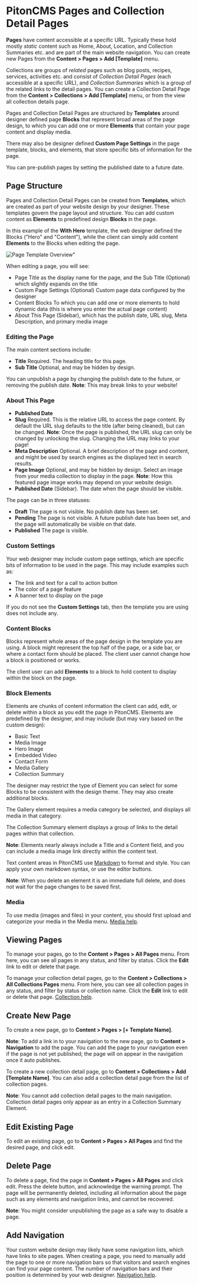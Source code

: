 # PitonCMS Pages and Collection Detail Pages

**Pages** have content accessible at a specific URL. Typically these hold mostly *static* content such as Home, About, Location, and Collection Summaries etc. and are part of the main website navigation. You can create new Pages from the **Content > Pages > Add [Template]** menu.

Collections are groups of *related* pages such as blog posts, recipes, services, activities etc. and consist of *Collection Detail Pages* (each accessible at a specific URL), and *Collection Summaries* which is a group of the related links to the detail pages. You can create a Collection Detail Page from the **Content > Collections > Add [Template]** menu, or from the view all collection details page.

Pages and Collection Detail Pages are structured by **Templates** around designer defined page **Blocks** that represent broad areas of the page design, to which you can add one or more **Elements** that contain your page content and display media.

There may also be designer defined **Custom Page Settings** in the page template, blocks, and elements, that store specific bits of information for the page.

You can pre-publish pages by setting the published date to a future date.

## Page Structure
Pages and Collection Detail Pages can be created from **Templates**, which are created as part of your website design by your designer. These templates govern the page layout and structure. You can add custom content as **Elements** to predefined design **Blocks** in the page.

In this example of the **With Hero** template, the web designer defined the Blocks ("Hero" and "Content"), while the client can simply add content **Elements** to the Blocks when editing the page.

![Page Template Overview"](/admin/img/help/pageBlockElementOverview.png)

When editing a page, you will see:
* Page Title as the display name for the page, and the Sub Title (Optional) which slightly expands on the title
* Custom Page Settings (Optional) Custom page data configured by the designer
* Content Blocks To which you can add one or more elements to hold dynamic data (this is where you enter the actual page content)
* About This Page (Sidebar), which has the publish date, URL slug, Meta Description, and primary media image

### Editing the Page
The main content sections include:

* **Title** Required. The heading title for this page.
* **Sub Title** Optional, and may be hidden by design.


You can unpublish a page by changing the publish date to the future, or removing the publish date. **Note**: This may break links to your website!

### About This Page

* **Published Date**
* **Slug** Required. This is the relative URL to access the page content. By default the URL slug defaults to the title (after being cleaned), but can be changed. **Note**: Once the page is published, the URL slug can only be changed by unlocking the slug. Changing the URL may links to your page!
* **Meta Description** Optional. A brief description of the page and content, and might be used by search engines as the displayed text in search results.
* **Page Image** Optional, and may be hidden by design. Select an image from your media collection to display in the page. **Note**: How this featured page image works may depend on your website design.
* **Published Date** (Sidebar). The date when the page should be visible.

The page can be in three statuses:

* **Draft** The page is not visible. No publish date has been set.
* **Pending** The page is not visible. A future publish date has been set, and the page will automatically be visible on that date.
* **Published** The page is visible.


### Custom Settings
Your web designer may include custom page settings, which are specific bits of information to be used in the page. This may include examples such as:

* The link and text for a call to action button
* The color of a page feature
* A banner text to display on the page

If you do not see the **Custom Settings** tab, then the template you are using does not include any.

### Content Blocks
Blocks represent whole areas of the page design in the template you are using. A block might represent the top half of the page, or a side bar, or where a contact form should be placed. The client user cannot change how a block is positioned or works.

The client user can add **Elements** to a block to hold content to display within the block on the page.

### Block Elements
Elements are chunks of content information the client can add, edit, or delete within a block as you edit the page in PitonCMS. Elements are predefined by the designer, and may include (but may vary based on the custom design):

* Basic Text
* Media Image
* Hero Image
* Embedded Video
* Contact Form
* Media Gallery
* Collection Summary

The designer may restrict the type of Element you can select for some Blocks to be consistent with the design theme. They may also create additional blocks.

The Gallery element requires a media category be selected, and displays all media in that category.

The Collection Summary element displays a group of links to the detail pages within that collection.

**Note**: Elements nearly always include a Title and a Content field, and you can include a media image link directly within the content text.

Text content areas in PitonCMS use [Markdown](https://www.markdownguide.org/basic-syntax/) to format and style. You can apply your own markdown syntax, or use the editor buttons.

**Note**: When you delete an element it is an immediate full delete, and does not wait for the page changes to be saved first.

### Media
To use media (images and files) in your content, you should first upload and categorize your media in the Media menu. [Media help](/admin/help/adminMedia).

## Viewing Pages
To manage your pages, go to the **Content > Pages > All Pages** menu. From here, you can see all pages in any status, and filter by status. Click the **Edit** link to edit or delete that page.

To manage your collection detail pages, go to the **Content > Collections > All Collections Pages** menu. From here, you can see all collection pages in any status, and filter by status or collection name. Click the **Edit** link to edit or delete that page. [Collection help](/admin/help/adminCollection).

## Create New Page
To create a new page, go to **Content > Pages > [+ Template Name]**.

**Note**: To add a link in to your navigation to the new page, go to **Content > Navigation** to add the page. You can add the page to your navigation even if the page is not yet published; the page will on appear in the navigation once it auto publishes.

To create a new collection detail page, go to **Content > Collections > Add [Template Name]**. You can also add a collection detail page from the list of collection pages.

**Note**: You cannot add collection detail pages to the main navigation. Collection detail pages only appear as an entry in a Collection Summary Element.


## Edit Existing Page
To edit an existing page, go to **Content > Pages > All Pages** and find the desired page, and click edit.

## Delete Page
To delete a page, find the page in **Content > Pages > All Pages** and click edit. Press the delete button, and acknowledge the warning prompt. The page will be permanently deleted, including all information about the page such as any elements and navigation links, and cannot be recovered.

**Note**: You might consider unpublishing the page as a safe way to disable a page.

## Add Navigation
Your custom website design may likely have some navigation lists, which have links to site pages. When creating a page, you need to manually add the page to one or more navigation bars so that visitors and search engines can find your page content. The number of navigation bars and their position is determined by your web designer. [Navigation help](/admin/help/adminNavigation).
